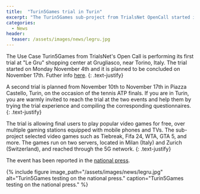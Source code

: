 ```yaml
---
title:  "Turin5Games trial in Turin"
excerpt: "The Turin5Games sub-project from TrialsNet OpenCall started its trial activity based on Cloud Gaming over 5G technology"
categories: 
  - News
header:
  teaser: /assets/images/news/legru.jpg
---
```

The Use Case Turin5Games from TrialsNet's Open Call is performing its first trial at "Le Gru" shopping center at Grugliasco, near Torino, Italy. The trial started on Monday November 4th and it is planned to be concluded on November 17th. Futher info [here](https://le-gru.klepierre.it/eventi-news/eventi/turin5games/). 
{: .text-justify}

A second trial is planned from November 10th to November 17th in Piazza Castello, Turin, on the occasion of the tennis ATP finals. If you are in Turin, you are warmly invited to reach the trial at the two events and help them by trying the trial experience and compiling the corresponding questionnaires.
{: .text-justify}

The trial is allowing final users to play popular video games for free, over multiple gaming stations equipped with mobile phones and TVs. The sub-project selected video games such as Tiebreak, Fifa 24, WTA, GTA 5, and more. The games run on two servers, located in Milan (Italy) and Zurich (Switzerland), and reached through the 5G network.
{: .text-justify}

The event has been reported in the [national press](https://www.lastampa.it/torinosette/2024/11/01/news/videogame_le_ultime_novita-14768487/).

{% include figure image_path="/assets/images/news/legru.jpg" alt="Turin5Games testing on the national press." caption="Turin5Games testing on the national press." %}


